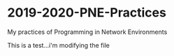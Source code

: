 # 2019-2020-PNE-Practices
My practices of Programming in Network Environments

This is a test...i'm modifying the file
